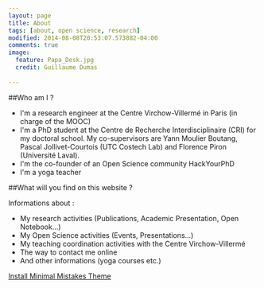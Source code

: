 ```yaml
---
layout: page
title: About 
tags: [about, open science, research]
modified: 2014-08-08T20:53:07.573882-04:00
comments: true
image:
  feature: Papa_Desk.jpg
  credit: Guillaume Dumas
  
---
```

##Who am I ?

- I'm a research engineer at the Centre Virchow-Villermé in Paris (in charge of the MOOC) 
- I'm a PhD student at the Centre de Recherche Interdisciplinaire (CRI) for my doctoral school. My co-supervisors are Yann Moulier Boutang, Pascal Jollivet-Courtois (UTC Costech Lab) and Florence Piron (Université Laval).
- I'm the co-founder of an Open Science community HackYourPhD
- I'm a yoga teacher

##What will you find on this website ? 

Informations about : 

- My research activities (Publications, Academic Presentation, Open Notebook...)
- My Open Science activities (Events, Presentations...)
- My teaching coordination activities with the Centre Virchow-Villermé
- The way to contact me online
- And other informations (yoga courses etc.)



<a markdown="0" href="{{ site.url }}/theme-setup" class="btn">Install Minimal Mistakes Theme</a>